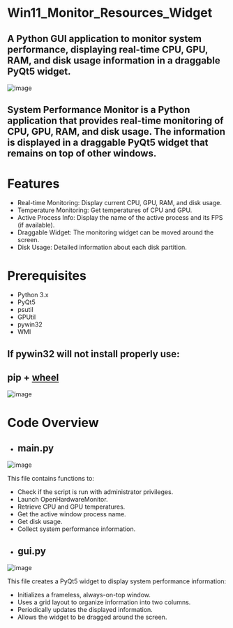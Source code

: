 # Win11_Monitor_Resources_Widget
## A Python GUI application to monitor system performance, displaying real-time CPU, GPU, RAM, and disk usage information in a draggable PyQt5 widget.

![image](https://github.com/user-attachments/assets/7cf7b0e3-4257-4651-aa50-f3db41dba3f5)

## System Performance Monitor is a Python application that provides real-time monitoring of CPU, GPU, RAM, and disk usage. The information is displayed in a draggable PyQt5 widget that remains on top of other windows.

# Features

* Real-time Monitoring: Display current CPU, GPU, RAM, and disk usage.
* Temperature Monitoring: Get temperatures of CPU and GPU.
* Active Process Info: Display the name of the active process and its FPS (if available).
* Draggable Widget: The monitoring widget can be moved around the screen.
* Disk Usage: Detailed information about each disk partition.

# Prerequisites
* Python 3.x
* PyQt5
* psutil
* GPUtil
* pywin32
* WMI

## If pywin32 will not install properly use: 

## pip + [wheel](https://www.wheelodex.org/projects/pywin32/)


![image](https://github.com/user-attachments/assets/9f1fc300-e571-4bd0-b37e-e01937c12ee4)


# Code Overview

* ## main.py

![image](https://github.com/user-attachments/assets/dafac233-30ab-4355-98c3-d6fcb48fb4f4)


This file contains functions to:

- Check if the script is run with administrator privileges.
- Launch OpenHardwareMonitor.
- Retrieve CPU and GPU temperatures.
- Get the active window process name.
- Get disk usage.
- Collect system performance information.

* ## gui.py

![image](https://github.com/user-attachments/assets/c4d62ce3-b694-4d23-9260-e5b01975939e)


This file creates a PyQt5 widget to display system performance information:

- Initializes a frameless, always-on-top window.
- Uses a grid layout to organize information into two columns.
- Periodically updates the displayed information.
- Allows the widget to be dragged around the screen.

